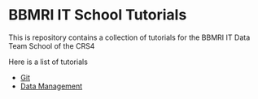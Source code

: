 # BBMRI IT School Tutorials

This is repository contains a collection of tutorials for the BBMRI IT Data Team School of the CRS4

Here is a list of tutorials

- [Git](./01-tutorial-git/Git_Tutorial.md)
- [Data Management](./02-tutorial-data-management/Data_Management_Tutorial.md)

